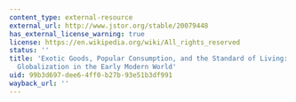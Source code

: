 ```yaml
---
content_type: external-resource
external_url: http://www.jstor.org/stable/20079448
has_external_license_warning: true
license: https://en.wikipedia.org/wiki/All_rights_reserved
status: ''
title: 'Exotic Goods, Popular Consumption, and the Standard of Living: Thinking About
  Globalization in the Early Modern World'
uid: 99b3d697-dee6-4ff0-b27b-93e51b3df991
wayback_url: ''
---
```

